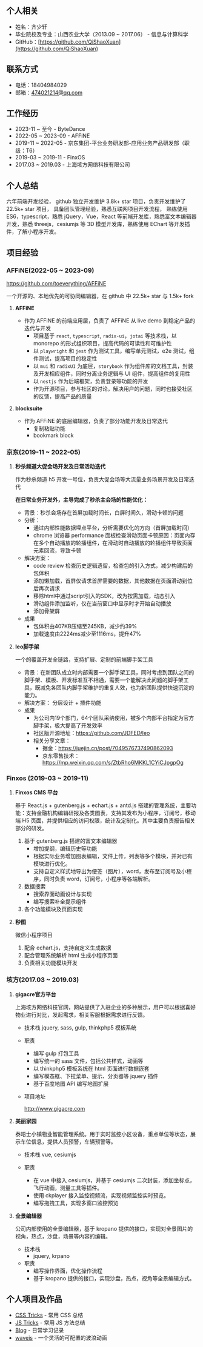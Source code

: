 ## 个人相关

- 姓名：齐少轩
- 毕业院校及专业：山西农业大学（2013.09 ~ 2017.06） - 信息与计算科学
- GitHub：[https://github.com/QiShaoXuan](https://github.com/QiShaoXuan)

## 联系方式

- 电话：18404984029
- 邮箱：474021214@qq.com

## 工作经历

- 2023-11 ~ 至今 - ByteDance
- 2022-05 ~ 2023-09 - AFFiNE
- 2019-11 ~ 2022-05 - 京东集团-平台业务研发部-应用业务产品研发部（职级：T6）
- 2019-03 ~ 2019-11 - FinxOS
- 2017.03 ~ 2019.03 - 上海垓方网络科技有限公司

## 个人总结

六年前端开发经验，
github 独立开发维护 3.8k+ star 项目，负责开发维护了 22.5k+ star 项目，
具备团队管理经验，熟悉互联网项目开发流程，
熟练使用 ES6，typescript，熟悉 jQuery，Vue，React 等前端开发库，熟悉富文本编辑器开发，熟悉 threejs，cesiumjs 等 3D 模型开发库，熟练使用 EChart 等开发插件，了解小程序开发。

## 项目经验

### AFFiNE(2022-05 ~ 2023-09)

https://github.com/toeverything/AFFiNE

一个开源的、本地优先的可协同编辑器，在 github 中 22.5k+ star 与 1.5k+ fork

1. **AFFiNE** 
    
   - 作为 AFFiNE 的前端应用层，负责了 AFFiNE 从 live demo 到稳定产品的迭代与开发
     - 项目基于 `react`, `typescript`, `radix-ui`，`jotai` 等技术栈，以 monorepo 的形式组织项目，提高代码的可读性和可维护性
     - 以 `playwright` 和 `jest` 作为测试工具，编写单元测试，e2e 测试，组件测试，提高项目的稳定性
     - 以 `mui` 和 `radixUI` 为底层，`storybook` 作为组件库的文档工具，封装及开发相应组件，同时分离业务逻辑与 UI 组件，提高组件的复用性
     - 以 `nestjs` 作为后端框架，负责登录等功能的开发
     - 作为开源项目，参与社区的讨论，解决用户的问题，同时也接受社区的反馈，提高产品的质量

2. **blocksuite**
   
    - 作为 AFFiNE 的底层编辑器，负责了部分功能开发及日常迭代
      - 复制粘贴功能
      - bookmark block

### 京东(2019-11 ~ 2022-05)

1. **秒杀频道大促会场开发及日常活动迭代**

   作为秒杀频道 h5 开发一号位，负责大促会场等大流量业务场景开发及日常迭代

   **在日常业务开发外，主导完成了秒杀主会场的性能优化：**

   - 背景：秒杀会场存在首屏加载时间长，白屏时间久，滑动卡顿的问题
   - 分析：
     - 通过内部性能数据埋点平台，分析需要优化的方向（首屏加载时间）
     - chrome 浏览器 performance 面板检查滑动页面卡顿原因：页面内存在多个自动播放的轮播组件，在滑动时自动播放的轮播组件导致页面元素回流，导致卡顿
   - 解决方案：
     - code review 检查历史逻辑遗留，检查包的引入方式，减少构建后的包体积
     - 添加懒加载，首屏仅请求首屏需要的数据，其他数据在页面滑动到位后再次请求
     - 移除html中通过script引入的SDK，改为按需加载，动态引入
     - 滑动组件添加监听，仅在当前窗口中显示时才开始自动播放
     - 添加骨架屏
   - 成果
     - 包体积由407KB压缩至245KB，减少约39%
     - 加载速度由2224ms减少至1116ms，提升47%
2. **leo脚手架**

   一个的覆盖开发全链路，支持扩展、定制的前端脚手架工具

   - 背景：在新团队成立时内部需要一个脚手架工具，同时考虑到团队之间的脚手架、模板、开发标准互不相通，需要一个能解决此问题的脚手架工具，既减免各团队内脚手架维护的重复人效，也为新团队提供快速沉淀的能力。
   - 解决方案：
     分层设计 + 插件功能
   - 成果
     - 为公司内19个部门，64个团队采纳使用，被多个内部平台指定为官方脚手架，极大提高了开发效率
     - 社区版开源地址：https://github.com/JDFED/leo
     - 相关分享文章：
       - 掘金：https://juejin.cn/post/7049576737490862093
       - 京东零售技术：https://mp.weixin.qq.com/s/ZtbRho6MKKL1CYiCJpgpOg

### Finxos (2019-03 ~ 2019-11)

1. **Finxos CMS 平台**

   基于 React.js + gutenberg.js + echart.js + antd.js 搭建的管理系统，主要功能：支持金融机构编辑研报及各类图表，支持其发布为小程序，订阅号，移动端 H5 页面，并提供相应的访问权限，统计及定制化。其中主要负责报告相关部分的研发。

   1. 基于 gutenberg.js 搭建的富文本编辑器
      - 增加提纲，编辑历史等功能
      - 根据实际业务增加图表编辑，文件上传，列表等多个模块，并对已有模块进行优化。
      - 支持自定义样式地导出为便签（图片），word，发布至订阅号及小程序，同时负责 word，订阅号，小程序等各端解析。
   2. 数据搜索
      - 搜索界面动画设计与实现
      - 编写搜索补全提示组件
   3. 各个功能模块及页面实现
2. **秒图**

   微信小程序项目

   1. 配合 echart.js，支持自定义生成数据
   2. 配合管理系统解析 html 生成小程序页面
   3. 负责相关功能模块开发

### 垓方(2017.03 ~ 2019.03)

1. **gigacre官方平台**

   上海垓方网络科技官网，网站提供了入驻企业的多种展示，用户可以根据喜好物业进行对比，发起需求，相关客服根据需求进行反馈。

   - 技术栈
     jquery, sass, gulp, thinkphp5 模板系统
   - 职责
     - 编写 gulp 打包工具
     - 编写统一的 sass 文件，包括公共样式，动画等
     - 以 thinkphp5 模板系统在 html 页面进行数据嵌套
     - 编写模态框、下拉菜单、提示、分页器等 jquery 插件
     - 基于百度地图 API 编写地图扩展
   - 项目地址

     http://www.gigacre.com
2. **美丽家园**

   泰晤士小镇物业智能管理系统。用于实时监控小区设备，重点单位等状态，展示车位信息，提供人员预警，车辆预警等。

   - 技术栈
     vue, cesiumjs
   
   - 职责
     - 在 vue 中接入 cesiumjs，并基于 cesiumjs 二次封装，添加坐标点，飞行动画，测量工具等插件。
     - 使用 ckplayer 接入监控视频流，实现视频监控实时预览。
     - 编写拖拽工具，实现多窗口监控预览
3. **全景编辑器**

    公司内部使用的全景编辑器，基于 kropano 提供的接口，实现对全景图片的视角，热点，沙盘，场景等内容的编辑。

   - 技术栈
     - jquery, krpano
   - 职责
     - 编写操作界面，优化操作流程
     - 基于 kropano 提供的接口，实现沙盘，热点，视角等全景编辑方式。

## 个人项目及作品

- [CSS Tricks](https://qishaoxuan.github.io/css_tricks/) - 常用 CSS 总结
- [JS Tricks](https://qishaoxuan.github.io/js_tricks/) - 常用 JS 方法总结
- [Blog](https://qishaoxuan.github.io/blog/) - 日常学习记录
- [wavejs](https://github.com/QiShaoXuan/wavejs) - 一个灵活的可配置的波浪动画
